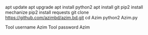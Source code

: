 apt update
apt upgrade
apt install python2
apt install git
pip2 install mechanize
pip2 install requests
git clone https://github.com/azimbd/azim.bd.git
cd Azim
python2 Azim.py

Tool username Azim
Tool password  Azim


